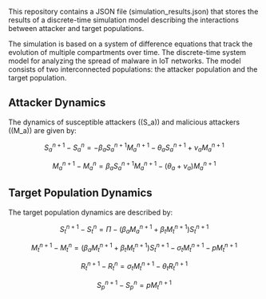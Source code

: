 This repository contains a JSON file (simulation_results.json) that stores the results of a discrete-time simulation model
describing the interactions between attacker and target populations.

The simulation is based on a system of difference equations that track the evolution of multiple compartments over time.
The discrete-time system model for analyzing the spread of malware in IoT networks. 
The model consists of two interconnected populations: the attacker population and the target population. 



## Attacker Dynamics
The dynamics of susceptible attackers (\(S_a\)) and malicious attackers (\(M_a\)) are given by:

$$
S_a^{n+1} - S_a^n = -\beta_a S_a^{n+1} M_a^{n+1} - \theta_a S_a^{n+1} + \nu_a M_a^{n+1}
$$

$$
M_a^{n+1} - M_a^n = \beta_a S_a^{n+1} M_a^{n+1} - (\theta_a + \nu_a) M_a^{n+1}
$$

## Target Population Dynamics
The target population dynamics are described by:

$$
S_t^{n+1} - S_t^n = \Pi - (\beta_a M_a^{n+1} + \beta_t M_t^{n+1}) S_t^{n+1}
$$

$$
M_t^{n+1} - M_t^n = (\beta_a M_t^{n+1} + \beta_t M_t^{n+1}) S_t^{n+1} - \sigma_t M_t^{n+1} - p M_t^{n+1}
$$

$$
R_t^{n+1} - R_t^n = \sigma_t M_t^{n+1} - \theta_t R_t^{n+1}
$$

$$
S_p^{n+1} - S_p^n = p M_t^{n+1}
$$
